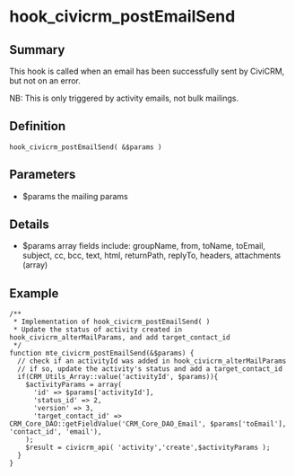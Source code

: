 # hook_civicrm_postEmailSend

## Summary

This hook is called when an email has been successfully sent by CiviCRM,
but not on an error.

NB: This is only triggered by activity emails, not bulk mailings.

## Definition

    hook_civicrm_postEmailSend( &$params )

## Parameters

-   $params the mailing params

## Details

-   $params array fields include: groupName, from, toName, toEmail,
    subject, cc, bcc, text, html, returnPath, replyTo, headers,
    attachments (array)

## Example

    /**
     * Implementation of hook_civicrm_postEmailSend( )
     * Update the status of activity created in hook_civicrm_alterMailParams, and add target_contact_id
     */
    function mte_civicrm_postEmailSend(&$params) {
      // check if an activityId was added in hook_civicrm_alterMailParams
      // if so, update the activity's status and add a target_contact_id
      if(CRM_Utils_Array::value('activityId', $params)){
        $activityParams = array(
          'id' => $params['activityId'],
          'status_id' => 2,
          'version' => 3,
          'target_contact_id' => CRM_Core_DAO::getFieldValue('CRM_Core_DAO_Email', $params['toEmail'], 'contact_id', 'email'),
        );
        $result = civicrm_api( 'activity','create',$activityParams );
      }
    }